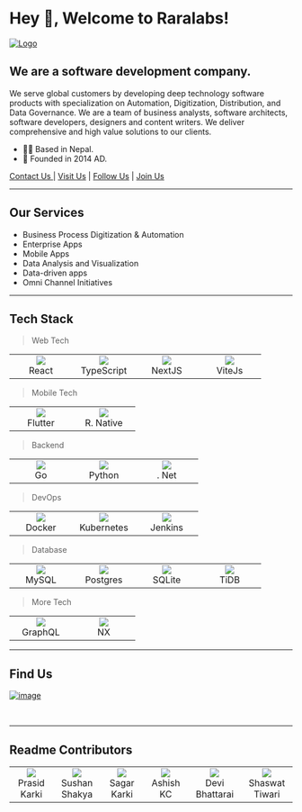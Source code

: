 # Hey 👋, Welcome to Raralabs!

[![Logo](https://uploads-ssl.webflow.com/620a1fd6507b821e7b314ba3/620b6d03295fd06f2dd10d75_raralogo.png)](https://raralabs.com)

## We are a software development company.
We serve global customers by developing deep technology software products with specialization on Automation, Digitization, Distribution, and Data Governance. We are a team of business analysts, software architects, software developers, designers and content writers. We deliver comprehensive and high value solutions to our clients.  


  - 👨‍💻  Based in Nepal.</li>
  - 🚀  Founded in 2014 AD. </li>

[Contact Us ](mailto:hi@raralabs.com) | [Visit Us](https://raralabs.com) | [Follow Us](https://www.instagram.com/rara_labs) | [Join Us](https://www.linkedin.com/company/raralabs/)

<hr>

## Our Services
- Business Process Digitization & Automation
- Enterprise Apps
- Mobile Apps
- Data Analysis and Visualization
- Data-driven apps
- Omni Channel Initiatives

<hr>

## Tech Stack

> Web Tech
<table>
  <tr>
    <td align="center" width="96>
      <a href="#rara">
        <img src="https://cdn.jsdelivr.net/gh/devicons/devicon/icons/react/react-original.svg" />
      </a>
      <br>React
    </td>
    <td align="center" width="96>
    <a href="#rara">
      <img src="https://cdn.jsdelivr.net/gh/devicons/devicon/icons/typescript/typescript-original.svg" />
      </a>
      <br>TypeScript
    </td>
    <td align="center" width="96>
    <a href="#rara">
      <img src="https://camo.githubusercontent.com/c3635f27439ecdbf20e3cbf969c156f4040f10a0c8c836cf307d916dd8f806d4/68747470733a2f2f6173736574732e76657263656c2e636f6d2f696d6167652f75706c6f61642f76313636323133303535392f6e6578746a732f49636f6e5f6461726b5f6261636b67726f756e642e706e67" />
      </a>
      <br>NextJS
    </td>
    <td align="center" width="96>
      <a href="#rara">
      <img src="https://avatars.githubusercontent.com/u/65625612?s=200&v=4" />
      </a>
      <br>ViteJs
    </td>
  </tr>
</table>

> Mobile Tech
<table>
  <tr>
    <td align="center" width="96">
      <a href="#rara">
        <img src="https://cdn.jsdelivr.net/gh/devicons/devicon/icons/flutter/flutter-original.svg" />
      </a>
      <br>Flutter
    </td>
    <td align="center" width="96>
      <a href="#rara">
        <img src="https://cdn.jsdelivr.net/gh/devicons/devicon/icons/react/react-original.svg" />
      </a>
      <br>R. Native
    </td>    
  </tr>
</table>

> Backend
<table>
  <tr>
    <td align="center" width="96">
      <a href="#rara">
        <img src="https://cdn.jsdelivr.net/gh/devicons/devicon/icons/go/go-original.svg" />
      </a>
      <br>Go
    </td>
    <td align="center" width="96>
      <a href="#rara">
        <img src="https://cdn.jsdelivr.net/gh/devicons/devicon/icons/python/python-original.svg" />
      </a>
      <br>Python
    </td>
    <td align="center" width="96>
      <a href="#rara">
        <img src="https://cdn.jsdelivr.net/gh/devicons/devicon/icons/dot-net/dot-net-original.svg" />
      </a>
      <br>.&nbsp;Net
    </td>
  </tr>
</table>

> DevOps
<table>
  <tr>
    <td align="center" width="96">
      <a href="#rara">
        <img src="https://cdn.jsdelivr.net/gh/devicons/devicon/icons/docker/docker-original.svg" />
      </a>
      <br>Docker
    </td>
    <td align="center" width="96>
      <a href="#rara">
        <img src="https://cdn.jsdelivr.net/gh/devicons/devicon/icons/kubernetes/kubernetes-plain.svg" />
      </a>
      <br>Kubernetes
    </td> 
    <td align="center" width="96>
      <a href="#rara">
        <img src="https://cdn.jsdelivr.net/gh/devicons/devicon/icons/jenkins/jenkins-original.svg" />
      </a>
      <br>Jenkins
    </td>    
       
  </tr>
</table>

> Database
<table>
  <tr>
    <td align="center" width="96">
      <a href="#rara">
        <img src="https://cdn.jsdelivr.net/gh/devicons/devicon/icons/mysql/mysql-original.svg" />
      </a>
      <br>MySQL
    </td>
    <td align="center" width="96>
      <a href="#rara">
        <img src="https://cdn.jsdelivr.net/gh/devicons/devicon/icons/postgresql/postgresql-original.svg" />
      </a>
      <br>Postgres
    </td>        
    <td align="center" width="96>
      <a href="#rara">
        <img src="https://cdn.jsdelivr.net/gh/devicons/devicon/icons/sqlite/sqlite-original.svg" />
      </a>
      <br>SQLite
    </td>        
    <td align="center" width="96>
      <a href="#rara">
        <img src="https://avatars.githubusercontent.com/u/11855343?s=96&v=4" />
      </a>
      <br>TiDB
    </td>    
  </tr>
</table>

> More Tech
<table>
  <tr>
    <td align="center" width="96">
      <a href="#rara">
        <img src="https://cdn.jsdelivr.net/gh/devicons/devicon/icons/graphql/graphql-plain.svg" />
      </a>
      <br>GraphQL
    </td>
    <td align="center" width="96>
      <a href="#rara">
        <img src="https://miro.medium.com/max/1048/0*8tu6dgB0zeyiz-vo.png" />
      </a>
      <br>NX
    </td>    
  </tr>
</table>

<hr>

## Find Us

[![image](https://user-images.githubusercontent.com/31175326/188585276-caa7eb8a-153f-4c95-b46f-90464c727818.png)](https://g.page/rara-labs?share)

<br />

<hr>

## Readme Contributors
<table>
  <tr>
    <td align="center" width="120">
      <a href="#rara">
        <img src="https://avatars.githubusercontent.com/prasid444?s=150&v=1">
      </a>
      <br>Prasid<br>Karki
    </td>
    <td align="center" width="120">
      <a href="#rara">
        <img src="https://avatars.githubusercontent.com/SushanShakya?s=150&v=1">
      </a>
      <br>Sushan<br>Shakya
    </td>
    <td align="center" width="120">
      <a href="#rara">
        <img src="https://avatars.githubusercontent.com/bytesagar?s=150&v=1">
      </a>
      <br>Sagar<br>Karki
    </td>
    <td align="center" width="120">
      <a href="#rara">
        <img src="https://avatars.githubusercontent.com/kcaashish?s=150&v=1">
      </a>
      <br>Ashish<br>KC
    </td>
    <td align="center" width="120">
      <a href="#rara">
        <img src="https://avatars.githubusercontent.com/devibhattaraii?s=150&v=1">
      </a>
      <br>Devi<br>Bhattarai
    </td>
    <td align="center" width="120">
      <a href="#rara">
        <img src="https://avatars.githubusercontent.com/u/34963600?v=4">
      </a>
      <br>Shaswat<br>Tiwari
    </td>
  </tr>
</table>

